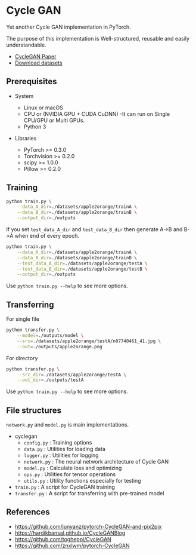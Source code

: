 # Cycle GAN

Yet another Cycle GAN implementation in PyTorch.

The purpose of this implementation is Well-structured, reusable and easily understandable.

- [CycleGAN Paper](https://arxiv.org/pdf/1703.10593.pdf)
- [Download datasets](https://people.eecs.berkeley.edu/~taesung_park/CycleGAN/datasets/)

## Prerequisites

- System
    - Linux or macOS
    - CPU or (NVIDIA GPU + CUDA CuDNN)
        -It can run on Single CPU/GPU or Multi GPUs.
    - Python 3

- Libraries
    - PyTorch >= 0.3.0
    - Torchvision >= 0.2.0
    - scipy >= 1.0.0
    - Pillow >= 0.2.0

## Training

```bash
python train.py \
    --data_A_dir=./datasets/apple2orange/trainA \
    --data_B_dir=./datasets/apple2orange/trainB \
    --output_dir=./outputs
```

If you set `test_data_A_dir` and `test_data_B_dir` then generate A->B and B->A when end of every epoch.

```bash
python train.py \
    --data_A_dir=./datasets/apple2orange/trainA \
    --data_B_dir=./datasets/apple2orange/trainB \
    --test_data_A_dir=./datasets/apple2orange/testA \
    --test_data_B_dir=./datasets/apple2orange/testB \
    --output_dir=./outputs
```

Use `python train.py --help` to see more options.

## Transferring

For single file

```bash
python transfer.py \
    --model=./outputs/model \
    --src=./datasets/apple2orange/testA/n07740461_41.jpg \
    --out=./outputs/apple2orange.png
```

For directory

```bash
python transfer.py \
    --src_dir=./datasets/apple2orange/testA \
    --out_dir=./outputs/testA
```

Use `python train.py --help` to see more options.

## File structures

`network.py` and `model.py` is main implementations.

- cyclegan
    - `config.py` : Training options
    - `data.py` : Utilities for loading data
    - `logger.py` : Utilities for logging
    - `network.py` : The neural network architecture of Cycle GAN
    - `model.py` : Calculate loss and optimizing
    - `ops.py` : Utilities for tensor operations
    - `utils.py` : Utility functions especially for testing
- `train.py` : A script for CycleGAN training
- `transfer.py` : A script for transferring with pre-trained model

## References

- https://github.com/junyanz/pytorch-CycleGAN-and-pix2pix
- https://hardikbansal.github.io/CycleGANBlog
- https://github.com/togheppi/CycleGAN
- https://github.com/znxlwm/pytorch-CycleGAN
